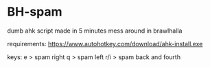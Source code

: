 # BH-spam
dumb ahk script made in 5 minutes mess around in brawlhalla

requirements:
https://www.autohotkey.com/download/ahk-install.exe

keys:
e > spam right
q > spam left
r/i > spam back and fourth
